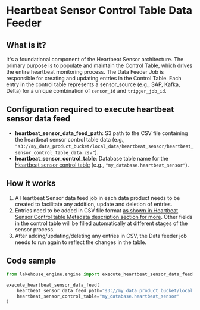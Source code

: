 # Heartbeat Sensor Control Table Data Feeder

## What is it?

It's a foundational component of the Heartbeat Sensor architecture. The primary purpose
is to populate and maintain the Control Table, which drives the entire heartbeat 
monitoring process. The Data Feeder Job is responsible for creating and updating entries
in the Control Table. Each entry in the control table represents a sensor_source (e.g., 
SAP, Kafka, Delta) for a unique combination of `sensor_id` and `trigger_job_id`.

## Configuration required to execute heartbeat sensor data feed

- **heartbeat_sensor_data_feed_path**: S3 path to the CSV file containing the heartbeat sensor control table data (e.g., `"s3://my_data_product_bucket/local_data/heartbeat_sensor/heartbeat_sensor_control_table_data.csv"`).
- **heartbeat_sensor_control_table**: Database table name for the [Heartbeat sensor control table](../heartbeat.md#control-table-schema) (e.g., `"my_database.heartbeat_sensor"`).

## How it works

1. A Heartbeat Sensor data feed job in each data product needs to be created to facilitate any
addition, update and deletion of entries.
2. Entries need to be added in CSV file format [as shown in Heartbeat Sensor Control table
Metadata description section for more](../heartbeat.md#the-structure-and-relevance-of-the-data-products-heartbeat-sensor-control-table).
Other fields in the control table will be filled automatically at different stages of 
the sensor process.
3. After adding/updating/deleting any entries in CSV, the Data feeder job needs to run again
to reflect the changes in the table.

## Code sample

```python
from lakehouse_engine.engine import execute_heartbeat_sensor_data_feed

execute_heartbeat_sensor_data_feed(
    heartbeat_sensor_data_feed_path="s3://my_data_product_bucket/local_data/heartbeat_sensor/heartbeat_sensor_control_table_data.csv" ,
    heartbeat_sensor_control_table="my_database.heartbeat_sensor"
)
```
